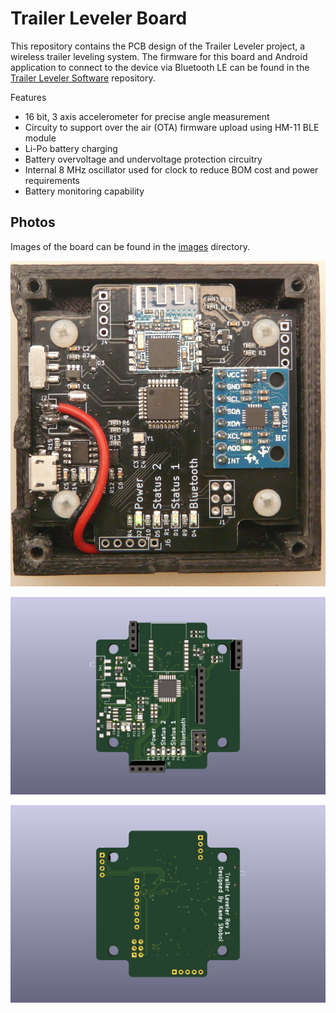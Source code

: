 # Trailer Leveler Board
This repository contains the PCB design of the Trailer Leveler project, a wireless trailer leveling system. The firmware for this board and Android application to connect to the device via Bluetooth LE can be found in the [Trailer Leveler Software](https://github.com/kanestoboi/Trailer-Leveler-Software) repository.

Features
* 16 bit, 3 axis accelerometer for precise angle measurement
* Circuity to support over the air (OTA) firmware upload using HM-11 BLE module
* Li-Po battery charging
* Battery overvoltage and undervoltage protection circuitry
* Internal 8 MHz oscillator used for clock to reduce BOM cost and power requirements
* Battery monitoring capability

## Photos
Images of the board can be found in the [images](https://github.com/kanestoboi/Trailer-Leveler-Board/tree/master/images) directory.

![Complete Board](https://raw.githubusercontent.com/kanestoboi/Trailer-Leveler-Board/master/images/board1.jpg)

![Board Render Top](https://raw.githubusercontent.com/kanestoboi/Trailer-Leveler-Board/master/images/board-render-rev1-top.png)

![Board Render Bottom](https://raw.githubusercontent.com/kanestoboi/Trailer-Leveler-Board/master/images/board-render-rev1-bottom.png)


